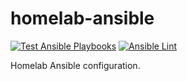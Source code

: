 # homelab-ansible
[![Test Ansible Playbooks](https://github.com/rikaakiba/homelab-ansible/actions/workflows/test.yml/badge.svg?branch=master)](https://github.com/rikaakiba/homelab-ansible/actions/workflows/test.yml)
[![Ansible Lint](https://github.com/rikaakiba/homelab-ansible/actions/workflows/lint.yml/badge.svg?branch=master)](https://github.com/rikaakiba/homelab-ansible/actions/workflows/lint.yml)

Homelab Ansible configuration.
